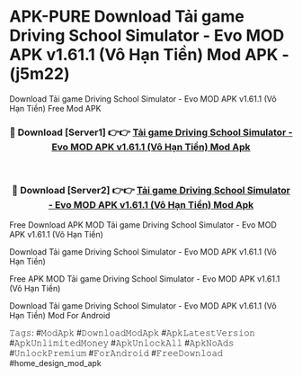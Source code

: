 # APK-PURE Download Tải game Driving School Simulator - Evo MOD APK v1.61.1 (Vô Hạn Tiền) Mod APK - (j5m22)
Download Tải game Driving School Simulator - Evo MOD APK v1.61.1 (Vô Hạn Tiền) Free Mod APK

<div align="center">
<h3>🔴 Download [Server1] 👉👉 <a href="https://apk-comot.site?title=Tải_game_Driving_School_Simulator_-_Evo_MOD_APK_v1.61.1_(Vô_Hạn_Tiền)">Tải game Driving School Simulator - Evo MOD APK v1.61.1 (Vô Hạn Tiền) Mod Apk</a></h3><br>

<h3>🔴 Download [Server2] 👉👉 <a href="https://apk-comot.site?title=Tải_game_Driving_School_Simulator_-_Evo_MOD_APK_v1.61.1_(Vô_Hạn_Tiền)">Tải game Driving School Simulator - Evo MOD APK v1.61.1 (Vô Hạn Tiền) Mod Apk</a></h3>
</div>


Free Download APK MOD Tải game Driving School Simulator - Evo MOD APK v1.61.1 (Vô Hạn Tiền)

Download Tải game Driving School Simulator - Evo MOD APK v1.61.1 (Vô Hạn Tiền) 

Free APK MOD Tải game Driving School Simulator - Evo MOD APK v1.61.1 (Vô Hạn Tiền) 

Download Tải game Driving School Simulator - Evo MOD APK v1.61.1 (Vô Hạn Tiền) Mod For Android

𝚃𝚊𝚐𝚜: #𝙼𝚘𝚍𝙰𝚙𝚔 #𝙳𝚘𝚠𝚗𝚕𝚘𝚊𝚍𝙼𝚘𝚍𝙰𝚙𝚔 #𝙰𝚙𝚔𝙻𝚊𝚝𝚎𝚜𝚝𝚅𝚎𝚛𝚜𝚒𝚘𝚗 #𝙰𝚙𝚔𝚄𝚗𝚕𝚒𝚖𝚒𝚝𝚎𝚍𝙼𝚘𝚗𝚎𝚢 #𝙰𝚙𝚔𝚄𝚗𝚕𝚘𝚌𝚔𝙰𝚕𝚕 #𝙰𝚙𝚔𝙽𝚘𝙰𝚍𝚜 #𝚄𝚗𝚕𝚘𝚌𝚔𝙿𝚛𝚎𝚖𝚒𝚞𝚖 #𝙵𝚘𝚛𝙰𝚗𝚍𝚛𝚘𝚒𝚍 #𝙵𝚛𝚎𝚎𝙳𝚘𝚠𝚗𝚕𝚘𝚊𝚍 #home_design_mod_apk